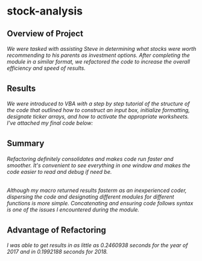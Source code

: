# stock-analysis
## Overview of Project
###### We were tasked with assisting Steve in determining what stocks were worth recommending to his parents as investment options. After completing the module in a similar format, we refactored the code to increase the overall efficiency and speed of results.
## Results
###### We were introduced to VBA with a step by step tutorial of the structure of the code that outlined how to construct an input box, initialize formatting, designate ticker arrays, and how to activate the appropriate worksheets. I've attached my final code below:
## Summary
###### Refactoring definitely consolidates and makes code run faster and smoother. It's convenient to see everything in one window and makes the code easier to read and debug if need be.
###### Although my macro returned results fasterm as an inexperienced coder, dispersing the code and designating different modules for different functions is more simple. Concatenating and ensuring code follows syntax is one of the issues I encountered during the module.
## Advantage of Refactoring
###### I was able to get results in as little as 0.2460938 seconds for the year of 2017 and in 0.1992188 seconds for 2018. 
